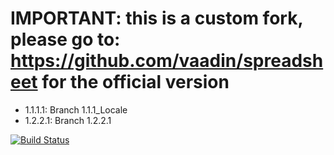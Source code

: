 # IMPORTANT: this is a custom fork, please go to: https://github.com/vaadin/spreadsheet for the official version

* 1.1.1.1: Branch 1.1.1_Locale
* 1.2.2.1: Branch 1.2.2.1

[![Build Status](https://travis-ci.org/dvekeman/spreadsheet.svg?branch=1.2.2.1)](https://travis-ci.org/dvekeman/spreadsheet)

